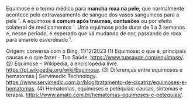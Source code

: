 Equimose é o termo médico para **mancha roxa na pele**, que normalmente acontece pelo extravasamento de sangue dos vasos sanguíneos para a pele ¹. A equimose **é comum após traumas, contusões** ou por efeito colateral de medicamentos ¹. Uma equimose pode durar de 1 a 3 semanas e, nesse período, é esperado que vá mudando de cor, passando de roxa para amarelo esverdeado ¹. 

Origem: conversa com o Bing, 11/12/2023
(1) Equimose: o que é, principais causas e o que fazer - Tua Saúde. https://www.tuasaude.com/equimose/.
(2) Equimose – Wikipédia, a enciclopédia livre. https://pt.wikipedia.org/wiki/Equimose.
(3) Diferenças entre equimoses e hematomas | Servimedic Technology. https://www.servimedic.com.br/blog/tratamento-de-cicatriz/equimoses-e-hematomas.
(4) Hematomas, equimoses e petéquias: causas, sintomas e terapia. https://www.amato.com.br/hematomas-equimoses-e-petequias/.